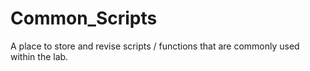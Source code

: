 # Common_Scripts
A place to store and revise scripts / functions that are commonly used within the lab.
